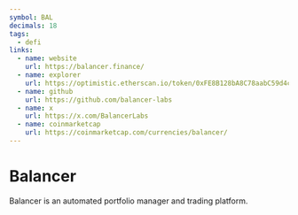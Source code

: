 ```yaml
---
symbol: BAL
decimals: 18
tags:
  - defi
links:
  - name: website
    url: https://balancer.finance/
  - name: explorer
    url: https://optimistic.etherscan.io/token/0xFE8B128bA8C78aabC59d4c64cEE7fF28e9379921
  - name: github
    url: https://github.com/balancer-labs
  - name: x
    url: https://x.com/BalancerLabs
  - name: coinmarketcap
    url: https://coinmarketcap.com/currencies/balancer/
---
```


# Balancer

Balancer is an automated portfolio manager and trading platform.

